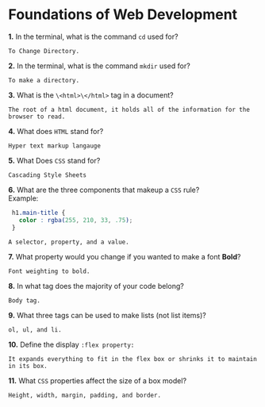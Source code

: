 # Foundations of Web Development

**1.** In the terminal, what is the command `cd` used for?
<!-- enter you answer in the space below -->
```
To Change Directory.
```

**2.** In the terminal, what is the command `mkdir` used for?
<!-- enter you answer in the space below -->
```
To make a directory.
```

**3.** What is the `\<html>\</html>` tag in a document?
<!-- enter you answer in the space below -->
```
The root of a html document, it holds all of the information for the browser to read.
```

**4.** What does `HTML` stand for?
<!-- enter you answer in the space below -->
```
Hyper text markup langauge
```

**5.** What Does `CSS` stand for?
<!-- enter you answer in the space below -->
```
Cascading Style Sheets
```

**6.** What are the three components that makeup a `CSS` rule? <br> Example:
```css
 h1.main-title {
   color : rgba(255, 210, 33, .75);
 }
```
<!-- enter you answer in the space below -->
```
A selector, property, and a value.
```

**7.** What property would you change if you wanted to make a font **Bold**?
<!-- enter you answer in the space below -->
```
Font weighting to bold.
```

**8.** In what tag does the majority of your code belong?
<!-- enter you answer in the space below -->
```
Body tag.
```

**9.** What three tags can be used to make lists (not list items)?
<!-- enter you answer in the space below -->
```
ol, ul, and li.
```

**10.** Define the display `:flex property:`
<!-- enter you answer in the space below -->
```
It expands everything to fit in the flex box or shrinks it to maintain in its box.
```

**11.** What `CSS` properties affect the size of a box model?
<!-- enter you answer in the space below -->
```
Height, width, margin, padding, and border.
```